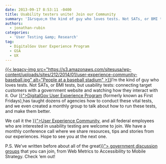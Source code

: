 ```yaml
---
date: 2013-09-17 8:53:11 -0400
title: Usability testers unite! Join our Community
summary: 'I&rsquo;m the kind of guy who loves tests. Not SATs, or BMI tests, but usability tests: connecting target customers with a government website and watching how they interact with it. Our DigitalGov User Experience Program (formerly known as First Fridays) has taught dozens of agencies how to conduct'
authors:
  - jonathan-rubin
categories:
  - 'User Testing &amp; Research'
tag:
  - DigitalGov User Experience Program
  - GSA
  - UX
---
```


<p dir="ltr">
  <a href="https://s3.amazonaws.com/sitesusa/wp-content/uploads/sites/212/2014/01/user-experience-community-baseball.jpg">{{< legacy-img src="https://s3.amazonaws.com/sitesusa/wp-content/uploads/sites/212/2014/01/user-experience-community-baseball.jpg" alt="People at a baseball stadium" >}}</a>I’m the kind of guy who loves tests. Not SATs, or BMI tests, but usability tests: connecting target customers with a government website and watching how they interact with it. Our <a href="{{< tmp "resources/user-experience-program.md" >}}">DigitalGov User Experience Program</a> (formerly known as First Fridays)<a href="http://www.howto.gov/firstfridays"> </a>has taught dozens of agencies how to conduct these vital tests, and we even created a monthly group to talk about how to run these tests, and make them better.
</p>

<p dir="ltr">
  We call it the <a title="Web Content Managers Forum" href="{{< relref "web-managers-forum.md" >}}">User Experience Community</a>, and all federal employees who are interested in usability testing are welcome to join. We have a monthly conference call where we share resources, tips and stories from our experiences. Hope to see you at the next one.
</p>

<p dir="ltr">
  P.S. We’ve written before about all of the great<a href="{{< relref "communities.md" >}}"> government discussion groups</a> that you can join, from Web Metrics to Accessibility to Mobile Strategy. Check ‘em out!
</p>